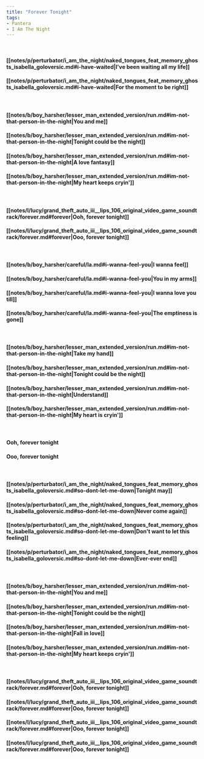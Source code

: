 ```yaml
---
title: "Forever Tonight"
tags:
- Pantera
- I Am The Night
---
```

&nbsp;
#### [[notes/p/perturbator/i_am_the_night/naked_tongues_feat_memory_ghosts_isabella_goloversic.md#i-have-waited|I've been waiting all my life]]
#### [[notes/p/perturbator/i_am_the_night/naked_tongues_feat_memory_ghosts_isabella_goloversic.md#i-have-waited|For the moment to be right]]
&nbsp;
#### [[notes/b/boy_harsher/lesser_man_extended_version/run.md#im-not-that-person-in-the-night|You and me]]
#### [[notes/b/boy_harsher/lesser_man_extended_version/run.md#im-not-that-person-in-the-night|Tonight could be the night]]
#### [[notes/b/boy_harsher/lesser_man_extended_version/run.md#im-not-that-person-in-the-night|A love fantasy]]
#### [[notes/b/boy_harsher/lesser_man_extended_version/run.md#im-not-that-person-in-the-night|My heart keeps cryin']]
&nbsp;
#### [[notes/l/lucy/grand_theft_auto_iii__lips_106_original_video_game_soundtrack/forever.md#forever|Ooh, forever tonight]]
#### [[notes/l/lucy/grand_theft_auto_iii__lips_106_original_video_game_soundtrack/forever.md#forever|Ooo, forever tonight]]
&nbsp;
#### [[notes/b/boy_harsher/careful/la.md#i-wanna-feel-you|I wanna feel]]
#### [[notes/b/boy_harsher/careful/la.md#i-wanna-feel-you|You in my arms]]
#### [[notes/b/boy_harsher/careful/la.md#i-wanna-feel-you|I wanna love you till]]
#### [[notes/b/boy_harsher/careful/la.md#i-wanna-feel-you|The emptiness is gone]]
&nbsp;
#### [[notes/b/boy_harsher/lesser_man_extended_version/run.md#im-not-that-person-in-the-night|Take my hand]]
#### [[notes/b/boy_harsher/lesser_man_extended_version/run.md#im-not-that-person-in-the-night|Tonight could be the night]]
#### [[notes/b/boy_harsher/lesser_man_extended_version/run.md#im-not-that-person-in-the-night|Understand]]
#### [[notes/b/boy_harsher/lesser_man_extended_version/run.md#im-not-that-person-in-the-night|My heart is cryin']]
&nbsp;
#### Ooh, forever tonight
#### Ooo, forever tonight
&nbsp;
#### [[notes/p/perturbator/i_am_the_night/naked_tongues_feat_memory_ghosts_isabella_goloversic.md#so-dont-let-me-down|Tonight may]]
#### [[notes/p/perturbator/i_am_the_night/naked_tongues_feat_memory_ghosts_isabella_goloversic.md#so-dont-let-me-down|Never come again]]
#### [[notes/p/perturbator/i_am_the_night/naked_tongues_feat_memory_ghosts_isabella_goloversic.md#so-dont-let-me-down|Don't want to let this feeling]]
#### [[notes/p/perturbator/i_am_the_night/naked_tongues_feat_memory_ghosts_isabella_goloversic.md#so-dont-let-me-down|Ever-ever end]]
&nbsp;
#### [[notes/b/boy_harsher/lesser_man_extended_version/run.md#im-not-that-person-in-the-night|You and me]]
#### [[notes/b/boy_harsher/lesser_man_extended_version/run.md#im-not-that-person-in-the-night|Tonight could be the night]]
#### [[notes/b/boy_harsher/lesser_man_extended_version/run.md#im-not-that-person-in-the-night|Fall in love]]
#### [[notes/b/boy_harsher/lesser_man_extended_version/run.md#im-not-that-person-in-the-night|My heart keeps cryin']]
&nbsp;
#### [[notes/l/lucy/grand_theft_auto_iii__lips_106_original_video_game_soundtrack/forever.md#forever|Ooh, forever tonight]]
#### [[notes/l/lucy/grand_theft_auto_iii__lips_106_original_video_game_soundtrack/forever.md#forever|Ooo, forever tonight]]
#### [[notes/l/lucy/grand_theft_auto_iii__lips_106_original_video_game_soundtrack/forever.md#forever|Ooo, forever tonight]]
#### [[notes/l/lucy/grand_theft_auto_iii__lips_106_original_video_game_soundtrack/forever.md#forever|Ooo, forever tonight]]
